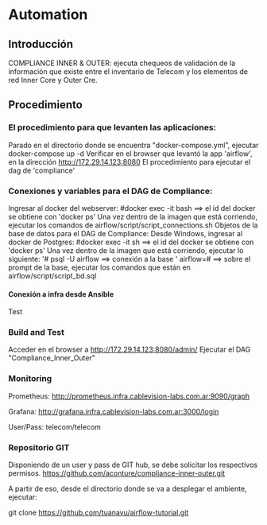 # Automation

## Introducción

COMPLIANCE INNER & OUTER: ejecuta chequeos de validación de la información que existe entre el inventario de Telecom y los elementos de red Inner Core y Outer Cre.

## Procedimiento

### El procedimiento para que levanten las aplicaciones:

Parado en el directorio donde se encuentra "docker-compose.yml", ejecutar docker-compose up -d
Verificar en el browser que levantó la app 'airflow', en la dirección http://172.29.14.123:8080
El procedimiento para ejecutar el dag de 'compliance'

### Conexiones y variables para el DAG de Compliance:

Ingresar al docker del webserver: #docker exec -it bash ==> el id del docker se obtiene con 'docker ps'
Una vez dentro de la imagen que está corriendo, ejecutar los comandos de airflow/script/script_connections.sh
Objetos de la base de datos para el DAG de Compliance:
Desde Windows, ingresar al docker de Postgres: #docker exec -it sh ==> el id del docker se obtiene con 'docker ps'
Una vez dentro de la imagen que está corriendo, ejecutar lo siguiente: '# psql -U airflow ==> conexión a la base ' airflow=# ==> sobre el prompt de la base, ejecutar los comandos que están en airflow/script/script_bd.sql

#### Conexión a infra desde Ansible

Test

### Build and Test

Acceder en el browser a http://172.29.14.123:8080/admin/
Ejecutar el DAG "Compliance_Inner_Outer"

### Monitoring

Prometheus: http://prometheus.infra.cablevision-labs.com.ar:9090/graph

Grafana: http://grafana.infra.cablevision-labs.com.ar:3000/login

User/Pass: telecom/telecom

### Repositorio GIT

Disponiendo de un user y pass de GIT hub, se debe solicitar los respectivos permisos.
https://github.com/aconture/compliance-inner-outer.git

A partir de eso, desde el directorio donde se va a desplegar el ambiente, ejecutar:

git clone https://github.com/tuanavu/airflow-tutorial.git
